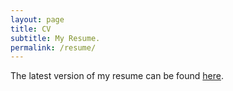 ```yaml
---
layout: page
title: CV
subtitle: My Resume.
permalink: /resume/
---
```

The latest version of my resume can be found [here](https://drive.google.com/file/d/1T4MZdW344j9EW5jq2eoPT5Zxk-KPuOxC/view?usp=sharing).

